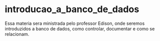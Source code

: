 # introducao_a_banco_de_dados
Essa materia sera ministrada pelo professor Edison, onde seremos introduzidos a banco de dados, como controlar, documentar e como se relacionam.
